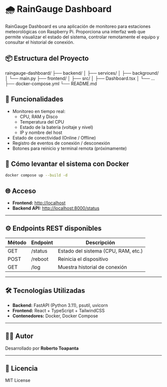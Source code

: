 # 🌧️ RainGauge Dashboard

RainGauge Dashboard es una aplicación de monitoreo para estaciones meteorológicas con Raspberry Pi. Proporciona una interfaz web que permite visualizar el estado del sistema, controlar remotamente el equipo y consultar el historial de conexión.

## 📦 Estructura del Proyecto

raingauge-dashboard/
├── backend/
│ ├── services/
│ ├── background/
│ └── main.py
├── frontend/
│ ├── src/
│ ├── Dashboard.tsx
│ └── ...
├── docker-compose.yml
└── README.md


## 🚀 Funcionalidades

- Monitoreo en tiempo real:
  - CPU, RAM y Disco
  - Temperatura del CPU
  - Estado de la batería (voltaje y nivel)
  - IP y nombre del host
- Estado de conectividad (Online / Offline)
- Registro de eventos de conexión / desconexión
- Botones para reinicio y terminal remota (próximamente)

## 🐳 Cómo levantar el sistema con Docker

```bash
docker compose up --build -d
```

## 🌐 Acceso

- **Frontend:** [http://localhost](http://localhost)
- **Backend API:** [http://localhost:8000/status](http://localhost:8000/status)

---

## ⚙️ Endpoints REST disponibles

| Método | Endpoint | Descripción                           |
|--------|----------|---------------------------------------|
| GET    | /status  | Estado del sistema (CPU, RAM, etc.)   |
| POST   | /reboot  | Reinicia el dispositivo               |
| GET    | /log     | Muestra historial de conexión         |

---

## 🛠️ Tecnologías Utilizadas

- **Backend:** FastAPI (Python 3.11), psutil, uvicorn  
- **Frontend:** React + TypeScript + TailwindCSS  
- **Contenedores:** Docker, Docker Compose  

---

## 👨‍💻 Autor

Desarrollado por **Roberto Toapanta**

---

## 📄 Licencia

MIT License